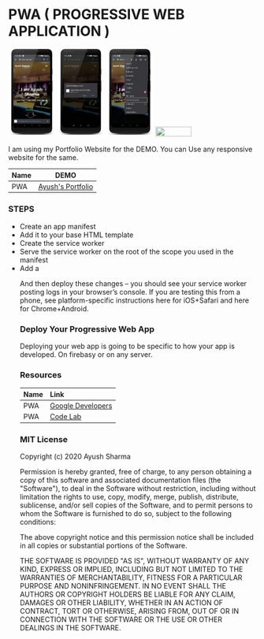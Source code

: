 # PWA ( PROGRESSIVE WEB APPLICATION ) 
<img src ="Snapshots/m1.png" width= "19%" height ="50%"> <img src ="Snapshots/m2.png" width= "19%" height ="50%"> <img src ="Snapshots/m3.png" width= "19%" height ="50%"> <img src ="Snapshots/desk.png" width= "38%" height ="50%">

I am using my Portfolio Website for the DEMO. You can Use any responsive website for the same.

| Name | DEMO |
| --- | --- |
| PWA |[Ayush's Portfolio](https://iayush.web.app) |

### STEPS
- Create an app manifest
- Add it to your base HTML template
- Create the service worker
- Serve the service worker on the root of the scope you used in the manifest
- Add a <script> block to your base HTML template to load the service worker
- Deploy your progressive web app
- Use your progressive web app!


### Create an App Manifest
An app [Manifest](https://github.com/sharmaaayu981/PWA-Demo-App/blob/master/MyPortfolio/MyPortfolio/manifest.json) is a JSON file containing the following information:

The canonical name of the website
A short version of that name (for icons)
The theme color of the website for OS integration
The background color of the website for OS integration
The URL scope that the progressive web app is limited to
The start URL that new instances of the progressive web app will implicitly load
A human-readable description Orientation restrictions (it is unwise to change this from "any" without a hard technical limit)
Any icons for your website to be used on the home screen (see the above manifest generator for autogenerating icons)
This information will be used as the OS-level metadata for your progressive web app when it is installed.


### Here is an example web app manifest from my portfolio site
<img src ="Snapshots/manifest.png" width= "50%" height ="50%">

This is a Sample [Manifest.json](https://github.com/sharmaaayu981/PWA-Demo-App/blob/master/MyPortfolio/MyPortfolio/manifest.json) used in my project.

### Add the Manifest to Your Base HTML Template

I suggest adding the HTML link for the manifest to the lowest level HTML template of your app, or, in the case of a pure client-side web app, its main index.html file, as it needs to be as visible by the browser client trying to install the app. Adding this is simple. Assuming you are hosting this manifest at the path /static/manifest.json, simply add it to the <head> section:

<link rel="manifest" href="manifest.json">

### Now we can create and add the service worker.

### Create the Service Worker
When service workers are used with the fetch event, you can set up caching of assets and pages as the user browses. This makes content available offline and loads it significantly faster. We are just going to focus on the offline caching features of service workers today instead of automated background sync, because iOS doesn't support background sync yet (although things are moving in a good direction

<img src ="Snapshots/SW.png" width= "50%" height ="50%">

This is a Sample [Service-Worker](https://github.com/sharmaaayu981/PWA-Demo-App/blob/master/MyPortfolio/MyPortfolio/service-worker.js) used in my project.

Copy Paste the Content of [script](https://github.com/sharmaaayu981/PWA-Demo-App/blob/master/MyPortfolio/MyPortfolio/js/fun.js) as it is and paste in the bottom of your Html page ( it contains Javascript)

<img src ="Snapshots/SW1.png" width= "50%" height ="50%">



### Load the Service Worker
To load the service worker, we just add the following to your base HTML template at the end of your <body> tag:

<script>
 if (!navigator.serviceWorker.controller) {
     navigator.serviceWorker.register("/sw.js").then(function(reg) {
         console.log("Service worker has been registered for scope: " + reg.scope);
     });
 }
</script>



And then deploy these changes –  you should see your service worker posting logs in your browser’s console. If you are testing this from a phone, see platform-specific instructions here for iOS+Safari and here for Chrome+Android.

### Deploy Your Progressive Web App
Deploying your web app is going to be specific to how your app is developed. On firebasy or on any server.

### Resources

| Name | Link |
| --- | --- |
| PWA |[Google Developers](https://developers.google.com/web/updates/2015/12/getting-started-pwa) |
| PWA |[Code Lab](https://codelabs.developers.google.com/codelabs/your-first-pwapp) |


### MIT License

Copyright (c) 2020 Ayush Sharma

Permission is hereby granted, free of charge, to any person obtaining a copy
of this software and associated documentation files (the "Software"), to deal
in the Software without restriction, including without limitation the rights
to use, copy, modify, merge, publish, distribute, sublicense, and/or sell
copies of the Software, and to permit persons to whom the Software is
furnished to do so, subject to the following conditions:

The above copyright notice and this permission notice shall be included in all
copies or substantial portions of the Software.

THE SOFTWARE IS PROVIDED "AS IS", WITHOUT WARRANTY OF ANY KIND, EXPRESS OR
IMPLIED, INCLUDING BUT NOT LIMITED TO THE WARRANTIES OF MERCHANTABILITY,
FITNESS FOR A PARTICULAR PURPOSE AND NONINFRINGEMENT. IN NO EVENT SHALL THE
AUTHORS OR COPYRIGHT HOLDERS BE LIABLE FOR ANY CLAIM, DAMAGES OR OTHER
LIABILITY, WHETHER IN AN ACTION OF CONTRACT, TORT OR OTHERWISE, ARISING FROM,
OUT OF OR IN CONNECTION WITH THE SOFTWARE OR THE USE OR OTHER DEALINGS IN THE
SOFTWARE.

